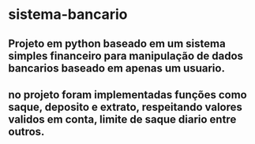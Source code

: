 # sistema-bancario

## Projeto em python baseado em um sistema simples financeiro para manipulação de dados bancarios baseado em apenas um usuario. 

## no projeto foram implementadas funções como saque, deposito e extrato, respeitando valores validos em conta, limite de saque diario entre outros.

